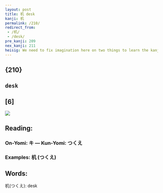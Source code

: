 ```yaml
---
layout: post
title: 机 desk
kanji: 机
permalink: /210/
redirect_from:
 - /机/
 - /desk/
pre_kanji: 209
nex_kanji: 211
heisig: We need to fix imagination here on two things to learn the kanji for <b>desk</b>: the wonderful rough <i>wood</i> of which it has been hewn and the <i>wind</i> that blows across it, sending your papers flying all over the room. These two elements, written in that order, dictate how to write the character.
---
```


## {210}

## `desk`

## [6]

<div class="stroke"><img src="E69CBA.png" /></div>

## Reading:

### On-Yomi: キ &mdash; Kun-Yomi: つくえ

### Examples: 机 (つくえ)

## Words:

机(つくえ): desk

